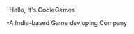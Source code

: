-Hello, It's CodieGames

-A India-based Game devloping Company

<!---
codiegames/codiegames is a ✨ special ✨ repository because its `README.md` (this file) appears on your GitHub profile.
You can click the Preview link to take a look at your changes.
--->
